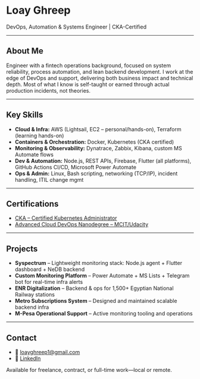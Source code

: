# Loay Ghreep  
DevOps, Automation & Systems Engineer | CKA-Certified

---

## About Me

Engineer with a fintech operations background, focused on system reliability, process automation, and lean backend development. I work at the edge of DevOps and support, delivering both business impact and technical depth. Most of what I know is self-taught or earned through actual production incidents, not theories.

---

## Key Skills

- **Cloud & Infra:** AWS (Lightsail, EC2 – personal/hands-on), Terraform (learning hands-on)
- **Containers & Orchestration:** Docker, Kubernetes (CKA certified)
- **Monitoring & Observability:** Dynatrace, Zabbix, Kibana, custom MS Automate flows
- **Dev & Automation:** Node.js, REST APIs, Firebase, Flutter (all platforms), GitHub Actions CI/CD, Microsoft Power Automate
- **Ops & Admin:** Linux, Bash scripting, networking (TCP/IP), incident handling, ITIL change mgmt

---

## Certifications

- [CKA – Certified Kubernetes Administrator](https://www.credly.com/badges/db9febd7-410a-4b31-8e68-5df545804a24)  
- [Advanced Cloud DevOps Nanodegree – MCIT/Udacity](https://www.udacity.com/certificate/2RPNPKKQ)

---

## Projects

- **Syspectrum** – Lightweight monitoring stack: Node.js agent + Flutter dashboard + NeDB backend  
- **Custom Monitoring Platform** – Power Automate + MS Lists + Telegram bot for real-time infra alerts  
- **ENR Digitalization** – Backend & ops for 1,500+ Egyptian National Railway stations  
- **Metro Subscriptions System** – Designed and maintained scalable backend infra  
- **M-Pesa Operational Support** – Active monitoring tooling and operations  

---

## Contact

- 📧 loayghreep1@gmail.com  
- 🔗 [LinkedIn](https://www.linkedin.com/in/loay-ghreep-379580112/)

Available for freelance, contract, or full-time work—local or remote.
